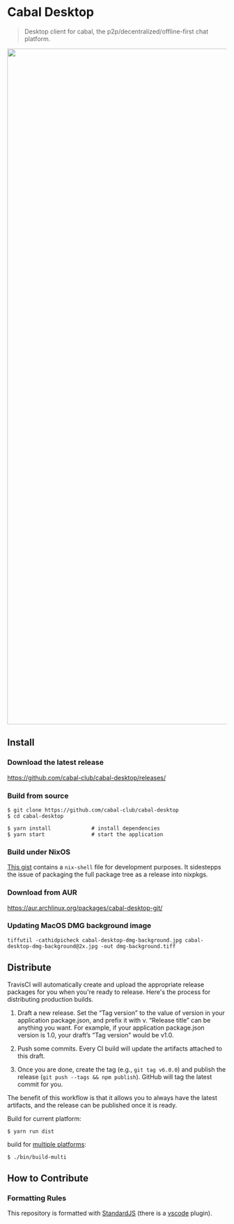 # Cabal Desktop

> Desktop client for cabal, the p2p/decentralized/offline-first chat platform.

<center><img width="1552" alt="Screen Shot 2020-06-05 at 10 29 00 AM" src="https://user-images.githubusercontent.com/40796/83952659-2314ec80-a808-11ea-8074-619ece6201e3.png"></center>

## Install

### Download the latest release

https://github.com/cabal-club/cabal-desktop/releases/

### Build from source

```
$ git clone https://github.com/cabal-club/cabal-desktop
$ cd cabal-desktop

$ yarn install             # install dependencies
$ yarn start               # start the application
```

### Build under NixOS

[This gist](https://gist.github.com/cryptix/9dc8806fe44f266d47f550b23b703ff8) contains a `nix-shell` file for development purposes. It sidestepps the issue of packaging the full package tree as a release into nixpkgs.

### Download from AUR
https://aur.archlinux.org/packages/cabal-desktop-git/

### Updating MacOS DMG background image
```
tiffutil -cathidpicheck cabal-desktop-dmg-background.jpg cabal-desktop-dmg-background@2x.jpg -out dmg-background.tiff
```

## Distribute

TravisCI will automatically create and upload the appropriate release packages
for you when you're ready to release. Here's the process for distributing 
production builds.

1. Draft a new release. Set the “Tag version” to the value of version in your
application package.json, and prefix it with v. “Release title” can be anything
you want. For example, if your application package.json version is 1.0, your draft’s
“Tag version” would be v1.0.

2. Push some commits. Every CI build will update the artifacts attached to this
   draft.

3. Once you are done, create the tag (e.g., `git tag v6.0.0`) and publish the release (`git push --tags && npm publish`). GitHub will tag
   the latest commit for you.

The benefit of this workflow is that it allows you to always have the latest
artifacts, and the release can be published once it is ready.


Build for current platform:

```
$ yarn run dist
```

build for [multiple platforms](https://www.electron.build/multi-platform-build#docker):

```
$ ./bin/build-multi
```

## How to Contribute

### Formatting Rules

This repository is formatted with [StandardJS](https://standardjs.com/) (there is a [vscode](https://marketplace.visualstudio.com/items?itemName=chenxsan.vscode-standardjs) plugin).
